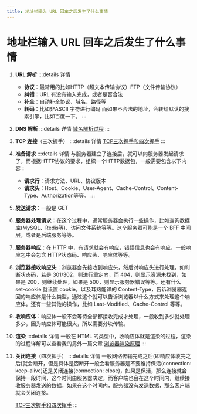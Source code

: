 ```yaml
---
title: 地址栏输入 URL 回车之后发生了什么事情
---
```


# 地址栏输入 URL 回车之后发生了什么事情

1. **URL 解析**
:::details 详情
    - **协议**：最常用的比如HTTP（超文本传输协议）FTP（文件传输协议）
    - **纠错**：URL 有没有输入完成，或者是否合法
    - **补全**：自动补全协议、域名、路径等
    - **转码**：比如非ASCII 字符进行编码
    而如果不合法的地址，会转给默认的搜索引擎，比如百度一下。
:::

2. **DNS 解析** 
:::details 详情
[域名解析过程](../网络/域名解析过程.md)
:::

3. **TCP 连接**（三次握手）
:::details 详情
[TCP三次握手和四次挥手](../网络/TCP三次握手和四次挥手.md)
:::

4. **准备请求**
:::details 详情
    与服务器建立了连接后，就可以向服务器发起请求了，而根据HTTP协议的要求，组织一个HTTP数据包，一般需要包含以下内容：
    - **请求行**：请求方法、URL、协议版本
    - **请求头**：Host、Cookie、User-Agent、Cache-Control、Content-Type、Authorization等等。
:::

5. **发送请求**：一般是 GET
6. **服务器处理请求**：在这个过程中，通常服务器会执行一些操作，比如查询数据库(MySQL、Redis等)、访问文件系统等等。这个服务器可能是一个 BFF 中间层，或者是后端服务等等。

7. **服务器响应**：在 HTTP 中，有请求就会有响应，错误信息也会有响应，一般响应包中会包含 HTTP状态码、响应头、响应体等等。

8. **浏览器接收响应头**：浏览器会先接收到响应头，然后对响应头进行处理，如判断状态码，若是 301/302，则进行重定向，而 404，则显示资源未找到，如果是 200，则继续处理，如果是 500，则显示服务器错误等等。还有什么 set-cookie 就设置 cookie，以及耳熟能详的 Content-Type，告诉浏览器返回的响应体是什么类型，通过这个就可以告诉浏览器以什么方式来处理这个响应体。还有一些其他的操作，比如 Last-Modified、Cache-Control 等等。

9. **收响应体**：响应体一般不会等待全部都接收完成才处理，一般收到多少就处理多少，因为响应体可能很大，所以需要分块传输。
10. **渲染**
:::details 详情
    一般在 HTML 的类型中，收响应体就是渲染的过程，渲染的过程详解可以查看我的另外一篇文章 [浏览器渲染原理](../浏览器/浏览器渲染原理.md)
:::

11. **关闭连接**（四次挥手）
:::details 详情
    一般网络传输完成之后(即响应体收完之后)就会断开，但是具体是否断开一般会看服务器是不要维持保活(connection: keep-alive)还是关闭连接(connection: close)，如果是保活，那么连接就会保持一段时间，这个时间由服务器决定，而客户端也会在这个时间内，继续接收服务器发送的数据，如果在这个时间内，服务器没有发送数据，那么客户端就会关闭连接。

    [TCP三次握手和四次挥手](../网络/TCP三次握手和四次挥手.md)
:::